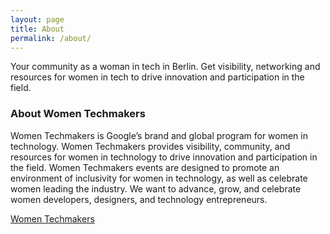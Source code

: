 ```yaml
---
layout: page
title: About
permalink: /about/
---
```


Your community as a woman in tech in Berlin. Get visibility, networking and
resources for women in tech to drive innovation and participation in the field.

### About Women Techmakers

Women Techmakers is Google’s brand and global program for women in technology.
Women Techmakers provides visibility, community, and resources for women in
technology to drive innovation and participation in the field. Women Techmakers
events are designed to promote an environment of inclusivity for women in
technology, as well as celebrate women leading the industry. We want to
advance, grow, and celebrate women developers, designers, and technology
entrepreneurs.

[Women Techmakers](https://www.womentechmakers.com)
